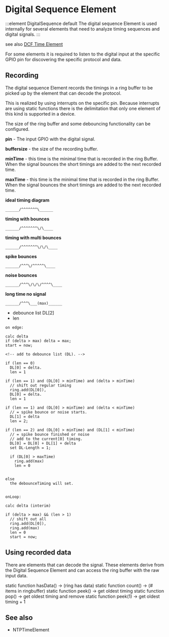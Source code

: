 # Digital Sequence Element

:::element DigitalSequence default
The digital sequence Element is used internally for several elements
that need to analyze timing sequences and digital signals.
:::

see also [DCF Time Element](/elements/dcftime.md)

For some elements it is required to listen to the digital input at the specific GPIO pin
for discovering the specific protocol and data.


## Recording

The digital sequence Element records the timings in a ring buffer to be picked up by the element
that can decode the protocol.

This is realized by using interrupts on the specific pin.
Because interrupts are using static functions there is the delimitation that only
one element of this kind is supported in a device.



The size of the ring buffer and some debouncing functionality can be configured.

**pin** - The input GPIO with the digital signal.

**buffersize** - the size of the recording buffer.

**minTime** - this time is the minimal time that is recorded in the ring Buffer.
When the signal bounces the short timings are added to the next recorded time.

**maxTime** - this time is the minimal time that is recorded in the ring Buffer.
When the signal bounces the short timings are added to the next recorded time.


**ideal timing diagram**

    ______/^^^^^^^\______

**timing with bounces**

    ______/^^^^^^^\/\____

**timing with multi bounces**

    ______/^^^^^^^\/\/\____


**spike bounces**

    ______/^^^\/^^^^^\____

**noise bounces**

    ______/^^^\/\/\/^^^^\____

**long time no signal**

    ______/^^^\___(max)______


* debounce list DL[2]
* len

```
on edge:

calc delta 
if (delta > max) delta = max;
start = now;

<!-- add to debounce list (DL). -->

if (len == 0)
  DL[0] = delta.
  len = 1

if (len == 1) and (DL[0] > minTime) and (delta > minTime)
  // shift out regular timing
  ring.add(DL[0]),
  DL[0] = delta.
  len = 1

if (len == 1) and (DL[0] > minTime) and (delta < minTime)
  // = spike bounce or noise starts.
  DL[1] = delta
  len = 2;

if (len == 2) and (DL[0] > minTime) and (DL[1] < minTime)
  // = spike bounce finished or noise 
  // add to the current[0] timing.
  DL[0] = DL[0] + DL[1] + delta
  set DL-Length = 1;

  if (DL[0] > maxTime)
    ring.add(max)
    len = 0


else
  the debounceTiming will set.


onLoop:

calc delta (interim)

if (delta > max) && (len > 1)
  // shift out all
  ring.add(DL[0]),
  ring.add(max)
  len = 0
  start = now;
```



## Using recorded data

There are elements that can decode the signal. These elements derive from the Digital Sequence Element
and can access the ring buffer with the raw input data.

static function hasData() -> (ring has data)
static function count()   -> (# items in ringbuffer)
static function peek()    -> get oldest timing
static function pop()     -> get oldest timing and remove
static function peek(1)   -> get oldest timing + 1


## See also

* NTPTimeElement

